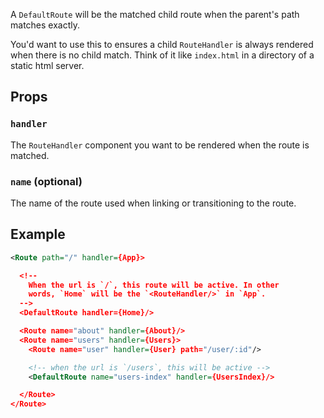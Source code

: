 A `DefaultRoute` will be the matched child route when the parent's path
matches exactly.

You'd want to use this to ensures a child `RouteHandler` is always
rendered when there is no child match. Think of it like `index.html` in
a directory of a static html server.

Props
-----

### `handler`

The `RouteHandler` component you want to be rendered when the route is
matched.

### `name` (optional)

The name of the route used when linking or transitioning to the route.

Example
-------

```xml
<Route path="/" handler={App}>

  <!--
    When the url is `/`, this route will be active. In other
    words, `Home` will be the `<RouteHandler/>` in `App`.
  -->
  <DefaultRoute handler={Home}/>

  <Route name="about" handler={About}/>
  <Route name="users" handler={Users}>
    <Route name="user" handler={User} path="/user/:id"/>

    <!-- when the url is `/users`, this will be active -->
    <DefaultRoute name="users-index" handler={UsersIndex}/>

  </Route>
</Route>
```

